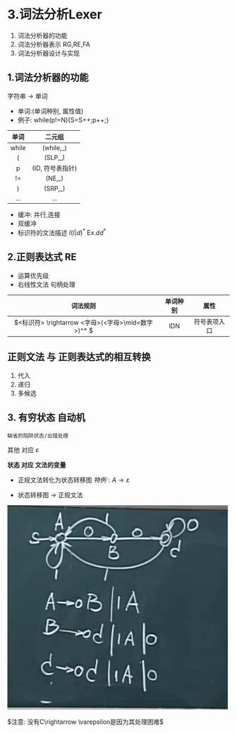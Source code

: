 # 3.词法分析Lexer
1. 词法分析器的功能
2. 词法分析器表示 RG,RE,FA
3. 词法分析器设计与实现

## 1.词法分析器的功能
字符串 $\rightarrow$ 单词
- 单词:(单词种别, 属性值)
- 例子:
while(p!=N){S=S++;p++;}

|单词|二元组|
|:-:|:-:|
|while| (while,_)|
|(|(SLP,_)|
|p|(ID, 符号表指针)|
|!=|(NE,_)|
|)|(SRP,_)|
|...|...|

- 缓冲: 并行,连接
- 双缓冲
- 标识符的文法描述
$I(I|d)^*$
Ex.$dd^*$

## 2.正则表达式 RE

- 运算优先级
- 右线性文法 句柄处理

|词法规则|单词种别|属性|
|:-:|:-:|:-:|
|$<标识符> \rightarrow <字母>(<字母>\mid<数字>)^* $ |IDN |符号表项入口|

## 正则文法 与 正则表达式的相互转换

1. 代入
2. 递归
3. 多候选

## 3. 有穷状态 自动机
``缺省的陷阱状态/出错处理``

其他 对应 $\varepsilon$

**状态  对应 文法的变量**

- 正规文法转化为状态转移图
    $特例: A \rightarrow \varepsilon$

- 状态转移图 $\rightarrow$ 正规文法

<img src= "./状态图到正则文法.png"> </img>

$注意: 没有C\rightarrow \varepsilon是因为其处理困难$



